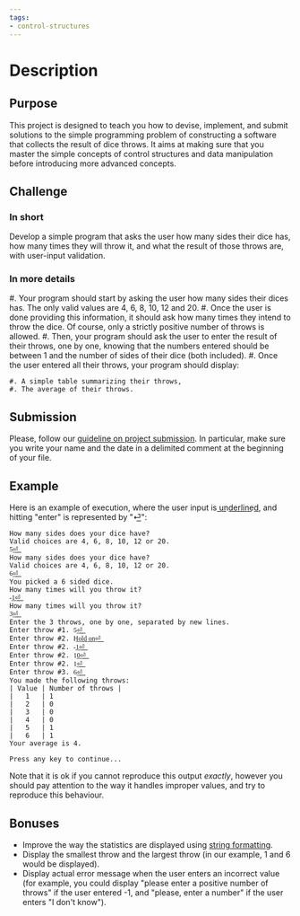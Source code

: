 ```yaml
---
tags:
- control-structures
---
```


# Description

## Purpose

This project is designed to teach you how to devise, implement, and submit solutions to the simple programming problem of constructing a software that collects the result of dice throws.
It aims at making sure that you master the simple concepts of control structures and data manipulation before introducing more advanced concepts.

## Challenge

### In short

Develop a simple program that asks the user how many sides their dice has, how many times they will throw it, and what the result of those throws are, with user-input validation.

### In more details

#. Your program should start by asking the user how many sides their dices has. The only valid values are 4, 6, 8, 10, 12 and 20.
#. Once the user is done providing this information, it should ask how many times they intend to throw the dice. Of course, only a strictly positive number of throws is allowed.
#. Then, your program should ask the user to enter the result of their throws, one by one, knowing that the numbers entered should be between 1 and the number of sides of their dice (both included).
#. Once the user entered all their throws, your program should display:

    #. A simple table summarizing their throws,
    #. The average of their throws.

## Submission

Please, follow our [guideline on project submission](https://princomp.github.io/projects/submission).
In particular, make sure you write your name and the date in a delimited comment at the beginning of your file.

## Example

Here is an example of execution, where the user input is u͟n͟d͟e͟r͟l͟i͟n͟e͟d͟, and hitting "enter" is represented by "⏎͟":

```text
How many sides does your dice have?
Valid choices are 4, 6, 8, 10, 12 or 20.
5͟⏎͟
How many sides does your dice have?
Valid choices are 4, 6, 8, 10, 12 or 20.
6͟⏎͟
You picked a 6 sided dice.
How many times will you throw it?
-͟1͟⏎͟
How many times will you throw it?
3͟⏎͟
Enter the 3 throws, one by one, separated by new lines.
Enter throw #1. 5͟⏎͟
Enter throw #2. H͟o͟l͟d͟ ͟o͟n͟⏎͟
Enter throw #2. -͟1͟⏎͟
Enter throw #2. 1͟0͟⏎͟
Enter throw #2. 1͟⏎͟
Enter throw #3. 6͟⏎͟
You made the following throws:
| Value | Number of throws | 
|   1   | 1
|   2   | 0
|   3   | 0
|   4   | 0
|   5   | 1
|   6   | 1
Your average is 4.

Press any key to continue...
```

Note that it is ok if you cannot reproduce this output *exactly*, however you should pay attention to the way it handles improper values, and try to reproduce this behaviour.

## Bonuses

- Improve the way the statistics are displayed using [string formatting](./labs/OverflowAndUnderflow#optional-string-formatting).
- Display the smallest throw and the largest throw (in our example, 1 and 6 would be displayed).
- Display actual error message when the user enters an incorrect value (for example, you could display "please enter a positive number of throws" if the user entered -1, and "please, enter a number" if the user enters "I don't know").
